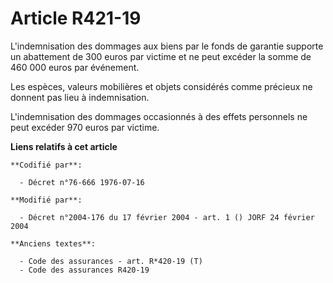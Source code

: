 # Article R421-19

L'indemnisation des dommages aux biens par le fonds de garantie supporte un abattement de 300 euros par victime et ne peut
excéder la somme de 460 000 euros par événement.

Les espèces, valeurs mobilières et objets considérés comme précieux ne donnent pas lieu à indemnisation.

L'indemnisation des dommages occasionnés à des effets personnels ne peut excéder 970 euros par victime.

**Liens relatifs à cet article**

	**Codifié par**:

	  - Décret n°76-666 1976-07-16

	**Modifié par**:

	  - Décret n°2004-176 du 17 février 2004 - art. 1 () JORF 24 février 2004

	**Anciens textes**:

	  - Code des assurances - art. R*420-19 (T)
	  - Code des assurances R420-19

